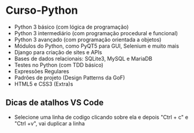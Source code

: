 # Curso-Python

- Python 3 básico (com lógica de programação)
- Python 3 intermediário (com programação procedural e funcional)
- Python 3 avançado (com programação orientada a objetos)
- Módulos do Python, como PyQT5 para GUI, Selenium e muito mais
- Django para criação de sites e APIs
- Bases de dados relacionais: SQLite3, MySQL e MariaDB
- Testes no Python (com TDD básico)
- Expressões Regulares
- Padrões de projeto (Design Patterns da GoF)
- HTML5 e CSS3 (Extra)s

## Dicas de atalhos VS Code
- Selecione uma linha de codigo clicando sobre ela e depois "Ctrl + c" e "Ctrl +v", vai duplicar a linha
